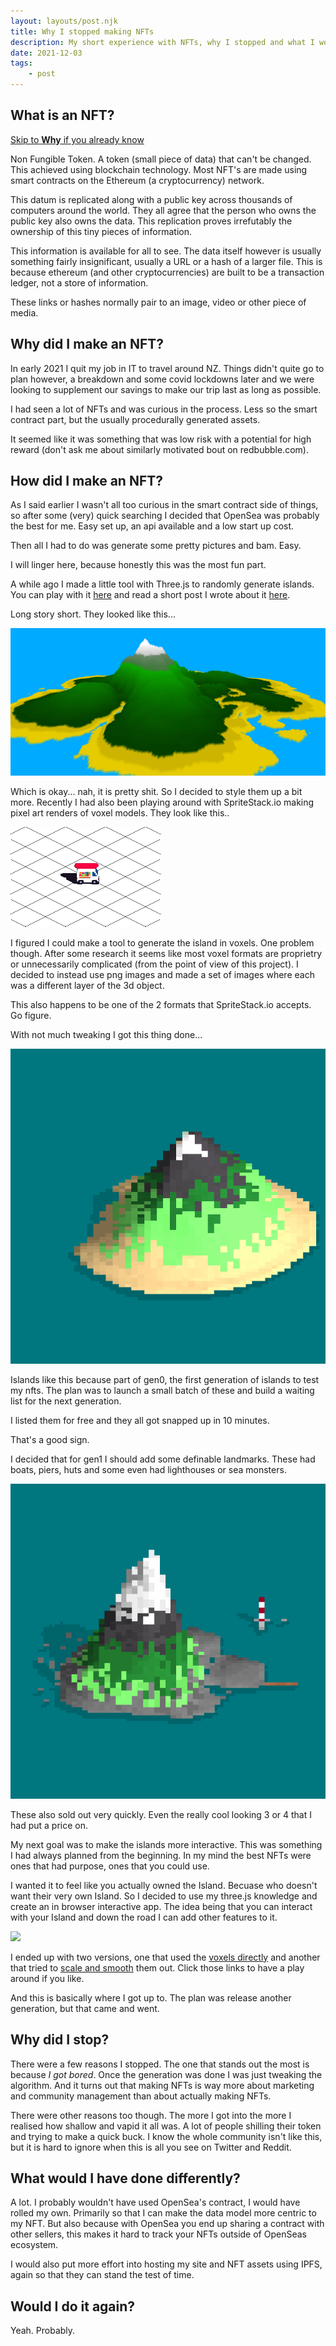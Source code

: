 ```yaml
---
layout: layouts/post.njk
title: Why I stopped making NFTs
description: My short experience with NFTs, why I stopped and what I would do differently next time.
date: 2021-12-03
tags: 
    - post
---
```


## What is an NFT?

[Skip to **Why** if you already know](#skip)

Non Fungible Token. A token (small piece of data) that can't be changed. This achieved using blockchain technology. Most NFT's are made using smart contracts on the Ethereum (a cryptocurrency) network.

This datum is replicated along with a public key across thousands of computers around the world. They all agree that the person who owns the public key also owns the data. This replication proves irrefutably the ownership of this tiny pieces of information.

This information is available for all to see. The data itself however is usually something fairly insignificant, usually a URL or a hash of a larger file. This is because ethereum (and other cryptocurrencies) are built to be a transaction ledger, not a store of information.

These links or hashes normally pair to an image, video or other piece of media.

<div id="skip">

## Why did I make an NFT?

In early 2021 I quit my job in IT to travel around NZ. Things didn't quite go to plan however, a breakdown and some covid lockdowns later and we were looking to supplement our savings to make our trip last as long as possible.

I had seen a lot of NFTs and was curious in the process. Less so the smart contract part, but the usually procedurally generated assets.

It seemed like it was something that was low risk with a potential for high reward (don't ask me about similarly motivated bout on redbubble.com).

## How did I make an NFT?

As I said earlier I wasn't all too curious in the smart contract side of things, so after some (very) quick searching I decided that OpenSea was probably the best for me. Easy set up, an api available and a low start up cost.

Then all I had to do was generate some pretty pictures and bam. Easy.

I will linger here, because honestly this was the most fun part.

A while ago I made a little tool with Three.js to randomly generate islands. You can play with it [here](https://foopod.github.io/island/) and read a short post I wrote about it [here](https://jonoshields.com/post/island/).

Long story short. They looked like this...

![](/img/island5.png)

Which is okay... nah, it is pretty shit. So I decided to style them up a bit more. Recently I had also been playing around with SpriteStack.io making pixel art renders of voxel models. They look like this..

![](/img/van_3d.gif)

I figured I could make a tool to generate the island in voxels. One problem though. After some research it seems like most voxel formats are proprietry or unnecessarily complicated (from the point of view of this project). I decided to instead use png images and made a set of images where each was a different layer of the 3d object.

This also happens to be one of the 2 formats that SpriteStack.io accepts. Go figure.

With not much tweaking I got this thing done...

![](/img/island01.gif)

Islands like this because part of gen0, the first generation of islands to test my nfts. The plan was to launch a small batch of these and build a waiting list for the next generation.

I listed them for free and they all got snapped up in 10 minutes.

That's a good sign.

I decided that for gen1 I should add some definable landmarks. These had boats, piers, huts and some even had lighthouses or sea monsters.

![](/img/0047.gif)

These also sold out very quickly. Even the really cool looking 3 or 4 that I had put a price on.

My next goal was to make the islands more interactive. This was something I had always planned from the beginning. In my mind the best NFTs were ones that had purpose, ones that you could use.

I wanted it to feel like you actually owned the Island. Becuase who doesn't want their very own Island. So I decided to use my three.js knowledge and create an in browser interactive app. The idea being that you can interact with your Island and down the road I can add other features to it.

![](island-app.png)

I ended up with two versions, one that used the [voxels directly](https://island.engineer/example) and another that tried to [scale and smooth](https://island.engineer/example_v2) them out. Click those links to have a play around if you like.

And this is basically where I got up to. The plan was release another generation, but that came and went.

## Why did I stop?

There were a few reasons I stopped. The one that stands out the most is because *I got bored*. Once the generation was done I was just tweaking the algorithm. And it turns out that making NFTs is way more about marketing and community management than about actually making NFTs.

There were other reasons too though. The more I got into the more I realised how shallow and vapid it all was. A lot of people shilling their token and trying to make a quick buck. I know the whole community isn't like this, but it is hard to ignore when this is all you see on Twitter and Reddit.

## What would I have done differently?

A lot. I probably wouldn't have used OpenSea's contract, I would have rolled my own. Primarily so that I can make the data model more centric to my NFT. But also because with OpenSea you end up sharing a contract with other sellers, this makes it hard to track your NFTs outside of OpenSeas ecosystem.

I would also put more effort into hosting my site and NFT assets using IPFS, again so that they can stand the test of time.

## Would I do it again?

Yeah. Probably.
